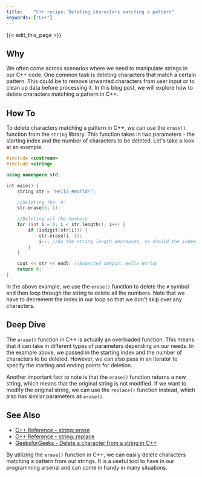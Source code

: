 ```yaml
---
title:    "C++ recipe: Deleting characters matching a pattern"
keywords: ["C++"]
---
```


{{< edit_this_page >}}

## Why

We often come across scenarios where we need to manipulate strings in our C++ code. One common task is deleting characters that match a certain pattern. This could be to remove unwanted characters from user input or to clean up data before processing it. In this blog post, we will explore how to delete characters matching a pattern in C++.

## How To

To delete characters matching a pattern in C++, we can use the `erase()` function from the `string` library. This function takes in two parameters - the starting index and the number of characters to be deleted. Let's take a look at an example:

```C++
#include <iostream>
#include <string>

using namespace std;

int main() {
    string str = "He1lo #World!";

    //Deleting the '#'
    str.erase(5, 1);

    //Deleting all the numbers
    for (int i = 0; i < str.length(); i++) {
        if (isdigit(str[i])) {
            str.erase(i, 1);
            i--; //As the string length decreases, so should the index
        }
    }

    cout << str << endl; //Expected output: Hello World!
    return 0;
}
```

In the above example, we use the `erase()` function to delete the `#` symbol and then loop through the string to delete all the numbers. Note that we have to decrement the index in our loop so that we don't skip over any characters.

## Deep Dive

The `erase()` function in C++ is actually an overloaded function. This means that it can take in different types of parameters depending on our needs. In the example above, we passed in the starting index and the number of characters to be deleted. However, we can also pass in an iterator to specify the starting and ending points for deletion.

Another important fact to note is that the `erase()` function returns a new string, which means that the original string is not modified. If we want to modify the original string, we can use the `replace()` function instead, which also has similar parameters as `erase()`.

## See Also

- [C++ Reference - string::erase](https://en.cppreference.com/w/cpp/string/basic_string/erase)
- [C++ Reference - string::replace](https://en.cppreference.com/w/cpp/string/basic_string/replace)
- [GeeksforGeeks - Delete a character from a string in C++](https://www.geeksforgeeks.org/how-to-remove-a-character-from-string-in-cpp/)

By utilizing the `erase()` function in C++, we can easily delete characters matching a pattern from our strings. It is a useful tool to have in our programming arsenal and can come in handy in many situations.